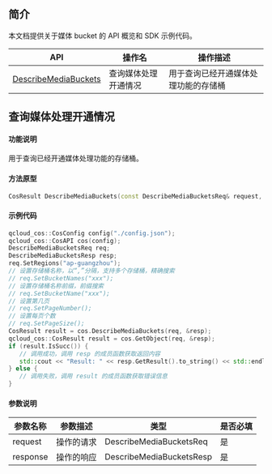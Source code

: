 ## 简介

本文档提供关于媒体 bucket 的 API 概览和 SDK 示例代码。

| API                        |             操作名                     | 操作描述                                               |
| ------------------------------------------------------------ | --------------------------|---------------------------- |
|  [DescribeMediaBuckets](https://intl.cloud.tencent.com/document/product/436/46909)  |  查询媒体处理开通情况    |    用于查询已经开通媒体处理功能的存储桶         |


## 查询媒体处理开通情况

#### 功能说明

用于查询已经开通媒体处理功能的存储桶。

#### 方法原型

```cpp
CosResult DescribeMediaBuckets(const DescribeMediaBucketsReq& request, DescribeMediaBucketsResp* response);
```

#### 示例代码

```cpp
qcloud_cos::CosConfig config("./config.json");
qcloud_cos::CosAPI cos(config);
DescribeMediaBucketsReq req;
DescribeMediaBucketsResp resp;
req.SetRegions("ap-guangzhou");
// 设置存储桶名称，以“,”分隔，支持多个存储桶，精确搜索
// req.SetBucketNames("xxx");
// 设置存储桶名称前缀，前缀搜索
// req.SetBucketName("xxx");
// 设置第几页
// req.SetPageNumber();
// 设置每页个数
// req.SetPageSize();
CosResult result = cos.DescribeMediaBuckets(req, &resp);
qcloud_cos::CosResult result = cos.GetObject(req, &resp);
if (result.IsSucc()) {
   // 调用成功，调用 resp 的成员函数获取返回内容
   std::cout << "Result: " << resp.GetResult().to_string() << std::endl;
} else {
   // 调用失败，调用 result 的成员函数获取错误信息
} 
```

#### 参数说明

| 参数名称           | 参数描述                                                     | 类型    | 是否必填 |
| ------------------ | ------------------------------------------------------------ | ------- | ------------------ |
| request     | 操作的请求                                              | DescribeMediaBucketsReq | 是 |
| response | 操作的响应                                    | DescribeMediaBucketsResp | 是 |

